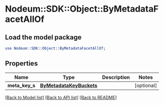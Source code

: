 # Nodeum::SDK::Object::ByMetadataFacetAllOf

## Load the model package
```perl
use Nodeum::SDK::Object::ByMetadataFacetAllOf;
```

## Properties
Name | Type | Description | Notes
------------ | ------------- | ------------- | -------------
**meta_key_s** | [**ByMetadataKeyBuckets**](ByMetadataKeyBuckets.md) |  | [optional] 

[[Back to Model list]](../README.md#documentation-for-models) [[Back to API list]](../README.md#documentation-for-api-endpoints) [[Back to README]](../README.md)


